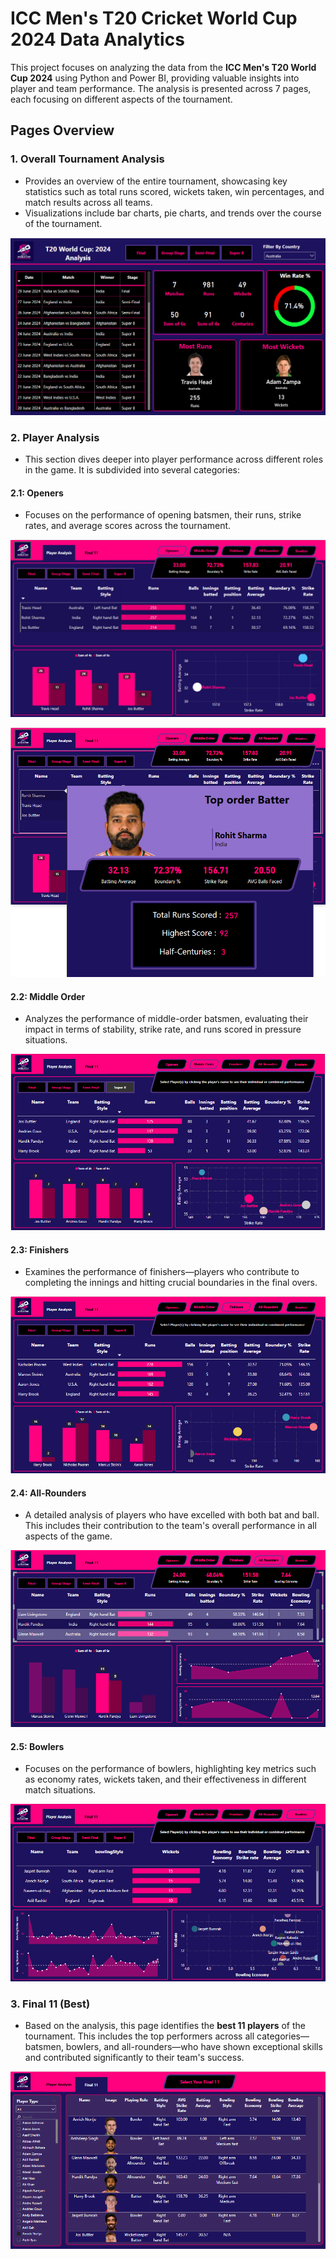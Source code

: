# ICC Men's T20 Cricket World Cup 2024 Data Analytics

This project focuses on analyzing the data from the **ICC Men's T20 World Cup 2024** using Python and Power BI, providing valuable insights into player and team performance. The analysis is presented across 7 pages, each focusing on different aspects of the tournament.

## Pages Overview

### 1. **Overall Tournament Analysis**
   - Provides an overview of the entire tournament, showcasing key statistics such as total runs scored, wickets taken, win percentages, and match results across all teams.
   - Visualizations include bar charts, pie charts, and trends over the course of the tournament.

   ![Overall Tournament Analysis](screenshots/Overall.png)

### 2. **Player Analysis**
   - This section dives deeper into player performance across different roles in the game. It is subdivided into several categories:
   
   #### 2.1: **Openers**
   - Focuses on the performance of opening batsmen, their runs, strike rates, and average scores across the tournament.
   
   ![Openers](screenshots/Openers.png)

   ![Openers](screenshots/Openers..png)
   
   #### 2.2: **Middle Order**
   - Analyzes the performance of middle-order batsmen, evaluating their impact in terms of stability, strike rate, and runs scored in pressure situations.
   
   ![Middle Order](screenshots/Middle_order.png)
   
   #### 2.3: **Finishers**
   - Examines the performance of finishers—players who contribute to completing the innings and hitting crucial boundaries in the final overs.
   
   ![Finishers](screenshots/Finisher.png)
   
   #### 2.4: **All-Rounders**
   - A detailed analysis of players who have excelled with both bat and ball. This includes their contribution to the team's overall performance in all aspects of the game.
   
   ![All-Rounders](screenshots/all_rounder.png)
   
   #### 2.5: **Bowlers**
   - Focuses on the performance of bowlers, highlighting key metrics such as economy rates, wickets taken, and their effectiveness in different match situations.

   ![Bowlers](screenshots/bowlers.png)

### 3. **Final 11 (Best)**  
   - Based on the analysis, this page identifies the **best 11 players** of the tournament. This includes the top performers across all categories—batsmen, bowlers, and all-rounders—who have shown exceptional skills and contributed significantly to their team's success.

   ![Best 11 Players](screenshots/final_11.png)


